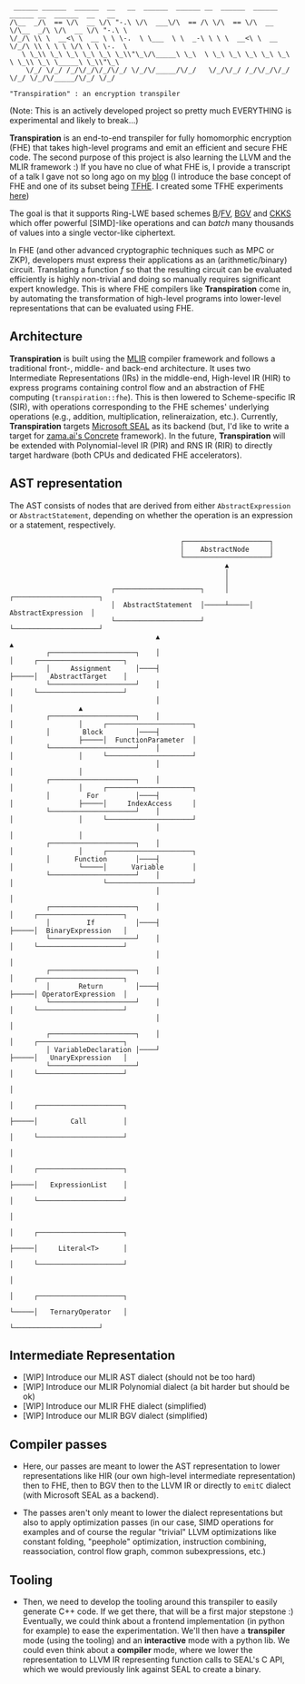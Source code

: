 ```

 ______ ______  ______  __   __  ______  ______ __  ______  ______  ______ __  ______  __   __    
/\__  _/\  == \/\  __ \/\ "-.\ \/\  ___\/\  == /\ \/\  == \/\  __ \/\__  _/\ \/\  __ \/\ "-.\ \   
\/_/\ \\ \  __<\ \  __ \ \ \-.  \ \___  \ \  _-\ \ \ \  __<\ \  __ \/_/\ \\ \ \ \ \/\ \ \ \-.  \  
   \ \_\\ \_\ \_\ \_\ \_\ \_\\"\_\/\_____\ \_\  \ \_\ \_\ \_\ \_\ \_\ \ \_\\ \_\ \_____\ \_\\"\_\ 
    \/_/ \/_/ /_/\/_/\/_/\/_/ \/_/\/_____/\/_/   \/_/\/_/ /_/\/_/\/_/  \/_/ \/_/\/_____/\/_/ \/_/ 

"Transpiration" : an encryption transpiler                 
```
(Note: This is an actively developed project so pretty much EVERYTHING is experimental and likely to break...)

**Transpiration** is an end-to-end transpiler for fully homomorphic encryption (FHE) that takes high-level programs and emit an efficient and secure FHE code. The second purpose of this project is also learning the LLVM and the MLIR framework :) If you have no clue of what FHE is, I provide a transcript of a talk I gave not so long ago on my [blog](https://www.norskegab.com/presentation-on-fully-homomorphic-encryption/) (I introduce the base concept of FHE and one of its subset being [TFHE](https://eprint.iacr.org/2018/421.pdf). I created some TFHE experiments [here](https://github.com/gabrielmougard/fhe-experiment)) 

The goal is that it supports Ring-LWE based schemes [B](https://eprint.iacr.org/2012/078)/[FV](https://eprint.iacr.org/2012/144), [BGV](https://eprint.iacr.org/2011/277) and [CKKS](https://eprint.iacr.org/2016/421) which offer powerful [SIMD]-like operations and can _batch_ many thousands of values into a single vector-like ciphertext.

In FHE (and other advanced cryptographic techniques such as MPC or ZKP), developers must express their applications as an (arithmetic/binary) circuit. Translating a function *f* so that the resulting circuit can be evaluated efficiently is highly non-trivial and doing so manually requires significant expert knowledge. This is where FHE compilers like **Transpiration** come in, by automating the transformation of high-level programs into lower-level representations that can be evaluated using FHE.

## Architecture 

**Transpiration** is built using the [MLIR](https://mlir.llvm.org/) compiler framework and follows a traditional front-, middle- and back-end architecture. It uses two Intermediate Representations (IRs) in the middle-end, High-level IR (HIR) to express programs containing control flow and an abstraction of FHE computing (`transpiration::fhe`). 
This is then lowered to Scheme-specific IR (SIR), with operations corresponding to the FHE schemes' underlying operations (e.g., addition, multiplication, relineraization, etc.). Currently, **Transpiration** targets [Microsoft SEAL](https://github.com/Microsoft/SEAL) as its backend (but, I'd like to write a target for [zama.ai's Concrete](https://github.com/zama-ai/concrete) framework). In the future, **Transpiration** will be extended with Polynomial-level IR (PIR) and RNS IR (RIR) to directly target hardware (both CPUs and dedicated FHE accelerators).

## AST representation

The AST consists of nodes that are derived from either `AbstractExpression` or `AbstractStatement`, depending on whether the operation is an expression or a statement, respectively.

```
                                          ┌─────────────────────┐                                                   
                                          │    AbstractNode     │                                                   
                                          └─────────────────────┘                                                   
                                                     ▲                                                              
                                                     │                                                              
                                                     │                                                              
                         ┌─────────────────────┐     │     ┌─────────────────────┐                                  
                         │  AbstractStatement  │─────┴─────│ AbstractExpression  │                                  
                         └─────────────────────┘           └─────────────────────┘                                  
                                    ▲                                 ▲                                             
         ┌─────────────────────┐    │                                 │     ┌─────────────────────┐                 
         │     Assignment      │────┤                                 ├─────│   AbstractTarget    │                 
         └─────────────────────┘    │                                 │     └─────────────────────┘                 
                                    │                                 │                ▲                            
         ┌─────────────────────┐    │                                 │                │     ┌─────────────────────┐
         │        Block        │────┤                                 │                ├─────│  FunctionParameter  │
         └─────────────────────┘    │                                 │                │     └─────────────────────┘
                                    │                                 │                │                            
         ┌─────────────────────┐    │                                 │                │     ┌─────────────────────┐
         │         For         │────┤                                 │                ├─────│     IndexAccess     │
         └─────────────────────┘    │                                 │                │     └─────────────────────┘
                                    │                                 │                │                            
         ┌─────────────────────┐    │                                 │                │     ┌─────────────────────┐
         │      Function       │────┤                                 │                └─────│      Variable       │
         └─────────────────────┘    │                                 │                      └─────────────────────┘
                                    │                                 │                                             
         ┌─────────────────────┐    │                                 │     ┌─────────────────────┐                 
         │         If          │────┤                                 ├─────│  BinaryExpression   │                 
         └─────────────────────┘    │                                 │     └─────────────────────┘                 
                                    │                                 │                                             
         ┌─────────────────────┐    │                                 │     ┌─────────────────────┐                 
         │       Return        │────┤                                 ├─────│ OperatorExpression  │                 
         └─────────────────────┘    │                                 │     └─────────────────────┘                 
                                    │                                 │                                             
         ┌─────────────────────┐    │                                 │     ┌─────────────────────┐                 
         │ VariableDeclaration │────┘                                 ├─────│   UnaryExpression   │                 
         └─────────────────────┘                                      │     └─────────────────────┘                 
                                                                      │                                             
                                                                      │     ┌─────────────────────┐                 
                                                                      ├─────│        Call         │                 
                                                                      │     └─────────────────────┘                 
                                                                      │                                             
                                                                      │     ┌─────────────────────┐                 
                                                                      ├─────│   ExpressionList    │                 
                                                                      │     └─────────────────────┘                 
                                                                      │                                             
                                                                      │     ┌─────────────────────┐                 
                                                                      ├─────│     Literal<T>      │                 
                                                                      │     └─────────────────────┘                 
                                                                      │                                             
                                                                      │     ┌─────────────────────┐                 
                                                                      └─────│   TernaryOperator   │                 
                                                                            └─────────────────────┘                 
```

## Intermediate Representation 

* [WIP] Introduce our MLIR AST dialect (should not be too hard)
* [WIP] Introduce our MLIR Polynomial dialect (a bit harder but should be ok)
* [WIP] Introduce our MLIR FHE dialect (simplified)
* [WIP] Introduce our MLIR BGV dialect (simplified) 

## Compiler passes

* Here, our passes are meant to lower the AST representation to lower representations like HIR (our own high-level intermediate representation) then to FHE, then to BGV then to the LLVM IR or directly to `emitC` dialect (with Microsoft SEAL as a backend). 

* The passes aren't only meant to lower the dialect representations but also to apply optimization passes (in our case, SIMD operations for examples and of course the regular "trivial" LLVM optimizations like constant folding, "peephole" optimization, instruction combining, reassociation, control flow graph, common subexpressions, etc.)


## Tooling

* Then, we need to develop the tooling around this transpiler to easily generate C++ code. If we get there, that will be a first major stepstone :) Eventually, we could think about a frontend implementation (in python for example) to ease the experimentation. We'll then have a **transpiler** mode (using the tooling) and an **interactive** mode with a python lib. We could even think about a **compiler** mode, where we lower the representation to LLVM IR representing function calls to SEAL's C API, which we would previously link against SEAL to create a binary.